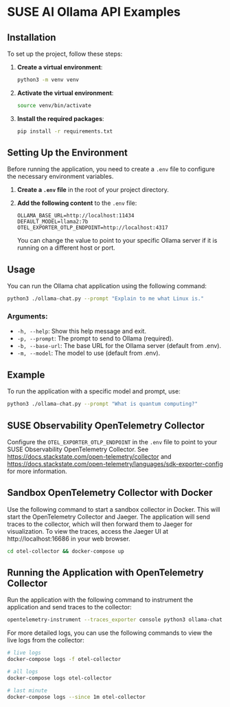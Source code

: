 # SUSE AI Ollama API Examples

## Installation

To set up the project, follow these steps:

1. **Create a virtual environment**:

   ```bash
   python3 -m venv venv
   ```

2. **Activate the virtual environment**:

     ```bash
     source venv/bin/activate
     ```

3. **Install the required packages**:

   ```bash
   pip install -r requirements.txt
   ```

## Setting Up the Environment

Before running the application, you need to create a `.env` file to configure the necessary environment variables.

1. **Create a `.env` file** in the root of your project directory.

2. **Add the following content** to the `.env` file:

   ```plaintext
   OLLAMA_BASE_URL=http://localhost:11434
   DEFAULT_MODEL=llama2:7b
   OTEL_EXPORTER_OTLP_ENDPOINT=http://localhost:4317
   ```

   You can change the value to point to your specific Ollama server if it is running on a different host or port.

## Usage

You can run the Ollama chat application using the following command:

```bash
python3 ./ollama-chat.py --prompt "Explain to me what Linux is."
```

### Arguments:

- `-h, --help`: Show this help message and exit.
- `-p, --prompt`: The prompt to send to Ollama (required).
- `-b, --base-url`: The base URL for the Ollama server (default from .env).
- `-m, --model`: The model to use (default from .env).

## Example

To run the application with a specific model and prompt, use:

```bash
python3 ./ollama-chat.py --prompt "What is quantum computing?"
```

## SUSE Observability OpenTelemetry Collector

Configure the `OTEL_EXPORTER_OTLP_ENDPOINT` in the `.env` file to point to your SUSE Observability OpenTelemetry Collector. See https://docs.stackstate.com/open-telemetry/collector and https://docs.stackstate.com/open-telemetry/languages/sdk-exporter-config for more information.


## Sandbox OpenTelemetry Collector with Docker

Use the following command to start a sandbox collector in Docker.  This will start the OpenTelemetry Collector and Jaeger. The application will send traces to the collector, which will then forward them to Jaeger for visualization.  To view the traces, access the Jaeger UI at http://localhost:16686 in your web browser.

```bash
cd otel-collector && docker-compose up
```

## Running the Application with OpenTelemetry Collector

Run the application with the following command to instrument the application and send traces to the collector:

```bash
opentelemetry-instrument --traces_exporter console python3 ollama-chat.py --prompt "What is quantum computing?"
```

For more detailed logs, you can use the following commands to view the live logs from the collector:

```bash
# live logs
docker-compose logs -f otel-collector

# all logs
docker-compose logs otel-collector

# last minute
docker-compose logs --since 1m otel-collector
```
